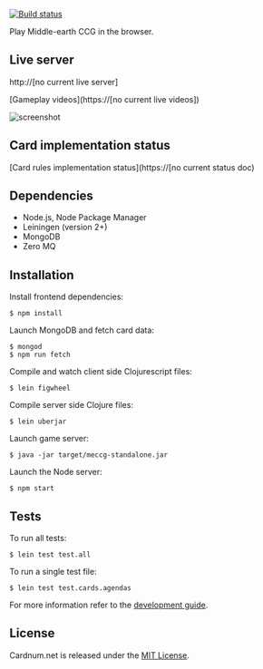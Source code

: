 [![Build status](https://circleci.com/gh/rezwits/cardnum/tree/master.svg?style=shield)](https://circleci.com/gh/rezwits/cardnum)

Play Middle-earth CCG in the browser.

## Live server

http://[no current live server]

[Gameplay videos](https://[no current live videos])

![screenshot](resources/public/img/tutorials/Screen-Shot-2017-10-16at7.35.29PM.png)


## Card implementation status


[Card rules implementation status](https://[no current status doc)


## Dependencies

* Node.js, Node Package Manager
* Leiningen (version 2+)
* MongoDB
* Zero MQ


## Installation

Install frontend dependencies:

```
$ npm install
```

Launch MongoDB and fetch card data:

```
$ mongod
$ npm run fetch
```

Compile and watch client side Clojurescript files:

```
$ lein figwheel
```

Compile server side Clojure files:

```
$ lein uberjar
```

Launch game server:

```
$ java -jar target/meccg-standalone.jar
```

Launch the Node server:

```
$ npm start
```

## Tests

To run all tests:

```
$ lein test test.all
```

To run a single test file:
```
$ lein test test.cards.agendas
```


For more information refer to the [development guide](https://github.com/rezwits/cardnum/wiki/Getting-Started-with-Development).

## License

Cardnum.net is released under the [MIT License](http://www.opensource.org/licenses/MIT).

